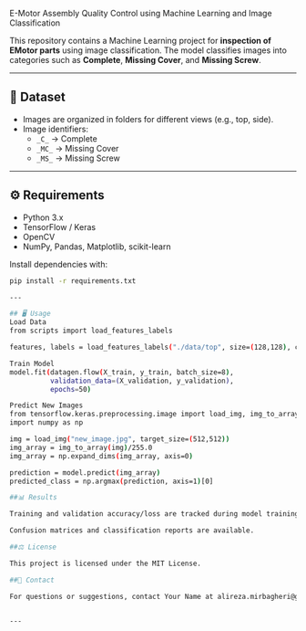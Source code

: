 E-Motor Assembly Quality Control using Machine Learning and Image Classification

This repository contains a Machine Learning project for **inspection of EMotor parts** using image classification. The model classifies images into categories such as **Complete**, **Missing Cover**, and **Missing Screw**.

---

## 📂 Dataset

- Images are organized in folders for different views (e.g., top, side).  
- Image identifiers:
  - `_C_` → Complete  
  - `_MC_` → Missing Cover  
  - `_MS_` → Missing Screw  

---

## ⚙️ Requirements
- Python 3.x  
- TensorFlow / Keras  
- OpenCV  
- NumPy, Pandas, Matplotlib, scikit-learn  

Install dependencies with:

```bash
pip install -r requirements.txt

---

## 🖥️ Usage
Load Data
from scripts import load_features_labels

features, labels = load_features_labels("./data/top", size=(128,128), color=True, flatten=True)

Train Model
model.fit(datagen.flow(X_train, y_train, batch_size=8),
          validation_data=(X_validation, y_validation),
          epochs=50)

Predict New Images
from tensorflow.keras.preprocessing.image import load_img, img_to_array
import numpy as np

img = load_img("new_image.jpg", target_size=(512,512))
img_array = img_to_array(img)/255.0
img_array = np.expand_dims(img_array, axis=0)

prediction = model.predict(img_array)
predicted_class = np.argmax(prediction, axis=1)[0]

##📊 Results

Training and validation accuracy/loss are tracked during model training.

Confusion matrices and classification reports are available.

##⚖️ License

This project is licensed under the MIT License.

##📧 Contact

For questions or suggestions, contact Your Name at alireza.mirbagheri@gmail.com


---
